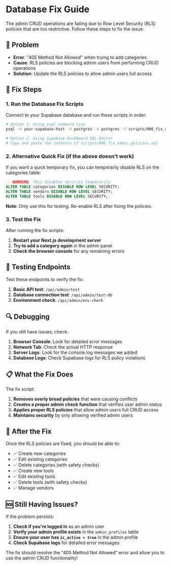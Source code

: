 # Database Fix Guide

The admin CRUD operations are failing due to Row Level Security (RLS) policies that are too restrictive. Follow these steps to fix the issue:

## 🚨 Problem
- **Error**: "405 Method Not Allowed" when trying to add categories
- **Cause**: RLS policies are blocking admin users from performing CRUD operations
- **Solution**: Update the RLS policies to allow admin users full access

## 🔧 Fix Steps

### 1. Run the Database Fix Scripts

Connect to your Supabase database and run these scripts in order:

```bash
# Option 1: Using psql command line
psql -h your-supabase-host -U postgres -d postgres -f scripts/006_fix_admin_policies.sql

# Option 2: Using Supabase Dashboard SQL Editor
# Copy and paste the contents of scripts/006_fix_admin_policies.sql
```

### 2. Alternative Quick Fix (if the above doesn't work)

If you want a quick temporary fix, you can temporarily disable RLS on the categories table:

```sql
-- WARNING: This disables security temporarily
ALTER TABLE categories DISABLE ROW LEVEL SECURITY;
ALTER TABLE vendors DISABLE ROW LEVEL SECURITY;
ALTER TABLE tools DISABLE ROW LEVEL SECURITY;
```

**Note**: Only use this for testing. Re-enable RLS after fixing the policies.

### 3. Test the Fix

After running the fix scripts:

1. **Restart your Next.js development server**
2. **Try to add a category again** in the admin panel
3. **Check the browser console** for any remaining errors

## 🧪 Testing Endpoints

Test these endpoints to verify the fix:

1. **Basic API test**: `/api/admin/test`
2. **Database connection test**: `/api/admin/test-db`
3. **Environment check**: `/api/admin/env-check`

## 🔍 Debugging

If you still have issues, check:

1. **Browser Console**: Look for detailed error messages
2. **Network Tab**: Check the actual HTTP response
3. **Server Logs**: Look for the console.log messages we added
4. **Database Logs**: Check Supabase logs for RLS policy violations

## 📋 What the Fix Does

The fix script:

1. **Removes overly broad policies** that were causing conflicts
2. **Creates a proper admin check function** that verifies user admin status
3. **Applies proper RLS policies** that allow admin users full CRUD access
4. **Maintains security** by only allowing verified admin users

## 🚀 After the Fix

Once the RLS policies are fixed, you should be able to:

- ✅ Create new categories
- ✅ Edit existing categories  
- ✅ Delete categories (with safety checks)
- ✅ Create new tools
- ✅ Edit existing tools
- ✅ Delete tools (with safety checks)
- ✅ Manage vendors

## 🆘 Still Having Issues?

If the problem persists:

1. **Check if you're logged in** as an admin user
2. **Verify your admin profile exists** in the `admin_profiles` table
3. **Ensure your user has `is_active = true`** in the admin profile
4. **Check Supabase logs** for detailed error messages

The fix should resolve the "405 Method Not Allowed" error and allow you to use the admin CRUD functionality!
